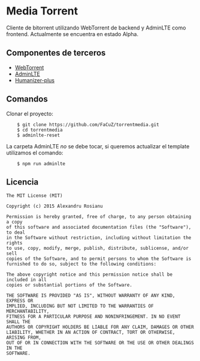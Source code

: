 # Media Torrent

Cliente de bitorrent utilizando WebTorrent de backend y AdminLTE como frontend. Actualmente se encuentra en estado Alpha.


## Componentes de terceros
* [WebTorrent](https://github.com/feross/webtorrent)
* [AdminLTE](https://github.com/almasaeed2010/AdminLTE)
* [Humanizer-plus](https://github.com/HubSpot/humanize)

## Comandos

Clonar el proyecto:

```
	$ git clone https://github.com/FaCuZ/torrentmedia.git
	$ cd torrentmedia
	$ adminlte-reset
```

La carpeta AdminLTE *no* se debe tocar, si queremos actualizar el template utilizamos el comando: 

```
	$ npm run adminlte
```


## Licencia
```
The MIT License (MIT)

Copyright (c) 2015 Alexandru Rosianu

Permission is hereby granted, free of charge, to any person obtaining a copy
of this software and associated documentation files (the "Software"), to deal
in the Software without restriction, including without limitation the rights
to use, copy, modify, merge, publish, distribute, sublicense, and/or sell
copies of the Software, and to permit persons to whom the Software is
furnished to do so, subject to the following conditions:

The above copyright notice and this permission notice shall be included in all
copies or substantial portions of the Software.

THE SOFTWARE IS PROVIDED "AS IS", WITHOUT WARRANTY OF ANY KIND, EXPRESS OR
IMPLIED, INCLUDING BUT NOT LIMITED TO THE WARRANTIES OF MERCHANTABILITY,
FITNESS FOR A PARTICULAR PURPOSE AND NONINFRINGEMENT. IN NO EVENT SHALL THE
AUTHORS OR COPYRIGHT HOLDERS BE LIABLE FOR ANY CLAIM, DAMAGES OR OTHER
LIABILITY, WHETHER IN AN ACTION OF CONTRACT, TORT OR OTHERWISE, ARISING FROM,
OUT OF OR IN CONNECTION WITH THE SOFTWARE OR THE USE OR OTHER DEALINGS IN THE
SOFTWARE.
```